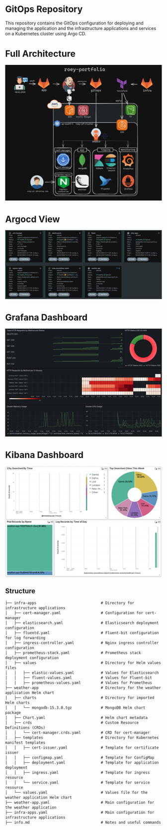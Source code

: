 # GitOps Repository

This repository contains the GitOps configuration for deploying and managing the application and the infrastructure applications and services on a Kubernetes cluster using Argo CD.

# Full Architecture

![Full Architecture](images/Full_architecture.png)

# Argocd View

![ArgoCD View](images/ArgoCD_demo.png)

# Grafana Dashboard

![Grafana Dashboard](images/Monitoring.png)

# Kibana Dashboard

![Kibana Dashboard](images/Logs.png)

## Structure

```text
├── infra-apps                             # Directory for infrastructure applications
│   ├── cert-manager.yaml                  # Configuration for cert-manager
│   ├── elasticsearch.yaml                 # Elasticsearch deployment configuration
│   ├── fluentd.yaml                       # Fluent-bit configuration for log forwarding
│   ├── ingress-controller.yaml            # Nginx ingress controller configuration
│   ├── prometheus-stack.yaml              # Prometheus stack deployment configuration
│   ├── values                             # Directory for Helm values files
│   │   ├── elastic-values.yaml            # Values for Elasticsearch
│   │   ├── fluent-values.yaml             # Values for Fluent-bit
│   │   ├── prometheus-values.yaml         # Values for Prometheus
├── weather-app                            # Directory for the weather application Helm chart
│   ├── charts                             # Directory for imported Helm charts
│   │   └── mongodb-15.3.0.tgz             # MongoDB Helm chart package
│   ├── Chart.yaml                         # Helm chart metadata
│   ├── crds                               # Custom Resource Definitions (CRDs)
│   │   └── cert-manager.crds.yaml         # CRD for cert-manager
│   ├── templates                          # Directory for Kubernetes manifest templates
│   │   ├── cert-issuer.yaml               # Template for certificate issuer
│   │   ├── configmap.yaml                 # Template for ConfigMap
│   │   ├── deployment.yaml                # Template for application deployment
│   │   ├── ingress.yaml                   # Template for ingress resource
│   │   └── service.yaml                   # Template for service resource
│   └── values.yaml                        # Values file for the weather application Helm chart
├── weather-app.yaml                       # Main configuration for the weather application
├── infra-apps.yaml                        # Main configuration for infrastructure applications
├── info.md                                # Notes and useful commands
```
